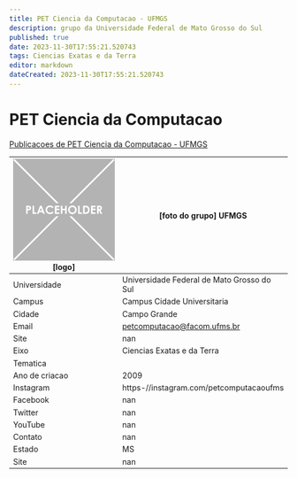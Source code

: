 ```yaml
---
title: PET Ciencia da Computacao - UFMGS
description: grupo da Universidade Federal de Mato Grosso do Sul
published: true
date: 2023-11-30T17:55:21.520743
tags: Ciencias Exatas e da Terra
editor: markdown
dateCreated: 2023-11-30T17:55:21.520743
---
```


# PET Ciencia da Computacao

[Publicacoes de PET Ciencia da Computacao - UFMGS](/atividade/195PETCienciadaComputacaoUFMGS/feed.md)

| ![placeholder.png](/placeholder.png) [logo] | [foto do grupo] UFMGS         |
| ------------------------------------------- | ------------------------------------------------- |
| Universidade                                | Universidade Federal de Mato Grosso do Sul      |
| Campus                                      | Campus Cidade Universitaria            |
| Cidade                                      | Campo Grande             |
| Email                                       | petcomputacao@facom.ufms.br             |
| Site                                        | nan              |
| Eixo                                        | Ciencias Exatas e da Terra              |
| Tematica                                    |           |
| Ano de criacao                              | 2009        |
| Instagram                                   | https-//instagram.com/petcomputacaoufms         |
| Facebook                                    | nan          |
| Twitter                                     | nan           |
| YouTube                                     | nan           |
| Contato                                     | nan         |
| Estado                                      |  MS            |
| Site                                        | nan |
